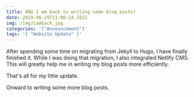 ```yaml
---
title: AND I am back to writing some blog posts!
date: 2019-06-29T11:08:14.182Z
img: /img/iamback.jpg
categories: '["Announcement"]'
tags: '[ "Website Update" ]'
---
```

After spending some time on migrating from Jekyll to Hugo, I have finally finished it. While I was doing that migration, I also integrated Netlify CMS. This will greatly help me in writing my blog posts more efficiently.

That's all for my little update.

Onward to writing some more blog posts.
